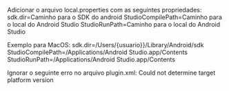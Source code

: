 Adicionar o arquivo local.properties com as seguintes propriedades:
sdk.dir=Caminho para o SDK do android
StudioCompilePath=Caminho para o local do Android Studio
StudioRunPath=Caminho para o local do Android Studio

Exemplo para MacOS:
sdk.dir=/Users/{usuario}}/Library/Android/sdk
StudioCompilePath=/Applications/Android Studio.app/Contents
StudioRunPath=/Applications/Android Studio.app/Contents

Ignorar o seguinte erro no arquivo plugin.xml:
<applicationListeners> Could not determine target platform version